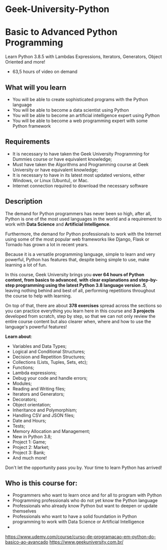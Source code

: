# Geek-University-Python
# Basic to Advanced Python Programming

Learn Python 3.8.5 with Lambdas Expressions, Iterators, Generators, Object Oriented and more!

-   63,5 hours of video on demand

## What will you learn

- You will be able to create sophisticated programs with the Python language
- You will be able to become a data scientist using Python
- You will be able to become an artificial intelligence expert using Python
- You will be able to become a web programming expert with some Python framework

## Requirements

- It is necessary to have taken the Geek University Programming for Dummies course or have equivalent knowledge;
- Must have taken the Algorithms and Programming course at Geek University or have equivalent knowledge;
- It is necessary to have in its latest most updated versions, either Windows, or Linux (Ubuntu), or Mac.
- Internet connection required to download the necessary software


## Description

The demand for Python programmers has never been so high, after all, Python is one of the most used languages in the world and a requirement to work with **Data Science** and **Artificial Intelligence**.

Furthermore, the demand for Python professionals to work with the Internet using some of the most popular web frameworks like Django, Flask or Tornado has grown a lot in recent years.

Because it is a versatile programming language, simple to learn and very powerful, Python has features that, despite being simple to use, make learning a lot of fun.

In this course, Geek University brings you **over 64 hours of Python content, from basics to advanced**, **with** **clear explanations and step-by-step programming using the latest Python 3.8 language version .5**, leaving nothing behind and best of all, performing repetitions throughout the course to help with learning.

On top of that, there are about **378 exercises** spread across the sections so you can practice everything you learn here in this course and
**3 projects** developed from scratch, step by step, so that we can not only review the entire course content but also
clearer when, where and how to use the language's powerful features!

**Learn about**:

- Variables and Data Types;
- Logical and Conditional Structures;
- Decision and Repetition Structures;
- Collections (Lists, Tuples, Sets, etc);
- Functions;
- Lambda expressions;
- Debug your code and handle errors;
- Modules;
- Reading and Writing files;
- Iterators and Generators;
- Decorators;
- Object orientation;
- Inheritance and Polymorphism;
- Handling CSV and JSON files;
- Date and Hours;
- Tests;
- Memory Allocation and Management;
- New in Python 3.8;
- Project 1: Game;
- Project 2: Market;
- Project 3: Bank;
- And much more!

Don't let the opportunity pass you by. Your time to learn Python has arrived!

## Who is this course for:

- Programmers who want to learn once and for all to program with Python
- Programming professionals who do not yet know the Python language
- Professionals who already know Python but want to deepen or update themselves
- Professionals who want to have a solid foundation in Python programming to work with Data Science or Artificial Intelligence
- 
https://www.udemy.com/course/curso-de-programacao-em-python-do-basico-ao-avancado
https://www.geekuniversity.com.br/